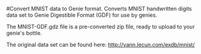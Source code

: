 #Convert MNIST data to Genie format.
Converts MNIST handwritten digits data set to Genie Digestible Format (GDF) for use by genies.

The MNIST-GDF.gdz file is a pre-converted zip file, ready to upload to your genie's bottle.


The original data set can be found here: http://yann.lecun.com/exdb/mnist/
